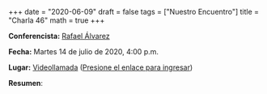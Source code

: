 +++
date      = "2020-06-09"
draft     = false
tags      = ["Nuestro Encuentro"]
title     = "Charla 46"
math      = true
+++

**Conferencista:** [Rafael Álvarez](https://matematicas.netlify.app/authors/alvarez-r/)

**Fecha:** Martes 14 de julio de 2020, 4:00 p.m.

**Lugar:** [Videollamada](https://meet.google.com/izy-pzig-pbf)  ([Presione el enlace para ingresar](https://meet.google.com/izy-pzig-pbf))

**Resumen**: 




